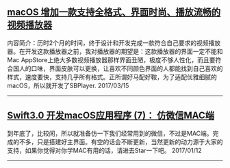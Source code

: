 


## [macOS 增加一款支持全格式、界面时尚、播放流畅的视频播放器](1)

内容简介：历时2个月的时间，终于设计和开发完成一款符合自己要求的视频播放器。在开发这款播放器之前，我对播放器的期望是：这款播放器的界面一定不能和Mac AppStore上绝大多数视频播放器那样界面丑陋，极度不够人性化，而且要符合国人的口味，界面皮肤可以更换，让喜欢不同颜色界面的人都能找到自己喜欢的样式，速度要快，支持几乎所有格式。正所谓好马配好鞍，为了适配优雅细腻的macOS，所以就开发了SBPlayer.           2017/03/15

*** 

## [Swift3.0 开发macOS应用程序 (7)： 仿微信MAC端](2) 

到年底了，比较闲，所以就准备仿一下我们经常用到的微信，不过是MAC端。完成的不多，只是搭建好主界面。有空的话会不断更新，当然更新的动力源于大家的支持，如果你觉得对你学MAC有用的话，请进去Star一下吧。 2017/01/12

***


